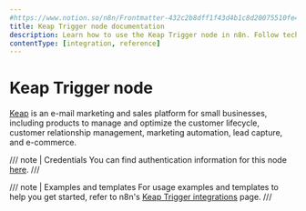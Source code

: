 ```yaml
---
#https://www.notion.so/n8n/Frontmatter-432c2b8dff1f43d4b1c8d20075510fe4
title: Keap Trigger node documentation
description: Learn how to use the Keap Trigger node in n8n. Follow technical documentation to integrate Keap Trigger node into your workflows.
contentType: [integration, reference]
---
```


# Keap Trigger node

[Keap](https://keap.com/) is an e-mail marketing and sales platform for small businesses, including products to manage and optimize the customer lifecycle, customer relationship management, marketing automation, lead capture, and e-commerce.

/// note | Credentials
You can find authentication information for this node [here](/integrations/builtin/credentials/keap.md).
///

///  note  | Examples and templates
For usage examples and templates to help you get started, refer to n8n's [Keap Trigger integrations](https://n8n.io/integrations/keap-trigger/) page.
///

